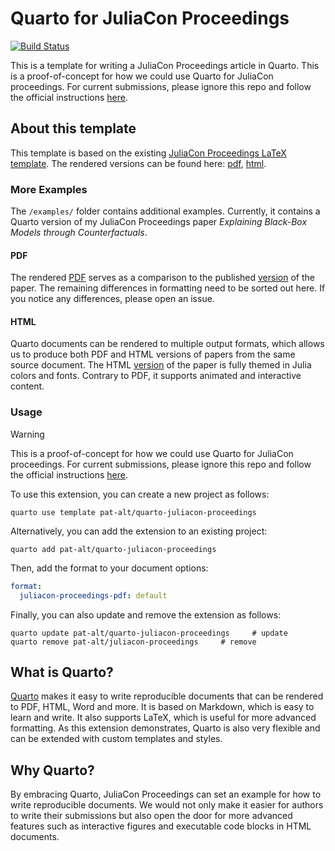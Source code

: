 
# Quarto for JuliaCon Proceedings

[![Build Status](https://github.com/pat-alt/quarto-juliacon-proceedings/actions/workflows/render.yml/badge.svg?branch=main)](https://github.com/pat-alt/quarto-juliacon-proceedings/actions/workflows/CI.yml?query=branch%3Amain)

This is a template for writing a JuliaCon Proceedings article in Quarto. This is a proof-of-concept for how we could use Quarto for JuliaCon proceedings. For current submissions, please ignore this repo and follow the official instructions [here](https://github.com/JuliaCon/JuliaConSubmission.jl).

## About this template

This template is based on the existing [JuliaCon Proceedings LaTeX template](https://github.com/JuliaCon/JuliaConSubmission.jl). The rendered versions can be found here: [pdf](https://www.paltmeyer.com/quarto-juliacon-proceedings/template.pdf), [html](https://www.paltmeyer.com/quarto-juliacon-proceedings/template.html).

### More Examples

The `/examples/` folder contains additional examples. Currently, it contains a Quarto version of my JuliaCon Proceedings paper *Explaining Black-Box Models through Counterfactuals*. 

#### PDF

The rendered [PDF](https://www.paltmeyer.com/quarto-juliacon-proceedings/examples/CounterfactualExplanations.jl/paper.pdf) serves as a comparison to the published [version](https://juliacon.github.io/proceedings-papers/jcon.00130/10.21105.jcon.00130.pdf) of the paper. The remaining differences in formatting need to be sorted out here. If you notice any differences, please open an issue. 

#### HTML 

Quarto documents can be rendered to multiple output formats, which allows us to produce both PDF and HTML versions of papers from the same source document. The HTML [version](https://www.paltmeyer.com/quarto-juliacon-proceedings/examples/CounterfactualExplanations.jl/paper.html) of the paper is fully themed in Julia colors and fonts. Contrary to PDF, it supports animated and interactive content. 

### Usage

> [!WARNING]
> This is a proof-of-concept for how we could use Quarto for JuliaCon proceedings. For current submissions, please ignore this repo and follow the official instructions [here](https://github.com/JuliaCon/JuliaConSubmission.jl).

To use this extension, you can create a new project as follows:

```
quarto use template pat-alt/quarto-juliacon-proceedings
```

Alternatively, you can add the extension to an existing project:

```
quarto add pat-alt/quarto-juliacon-proceedings
```

Then, add the format to your document options:

```yaml
format:
  juliacon-proceedings-pdf: default
```

Finally, you can also update and remove the extension as follows:

```
quarto update pat-alt/quarto-juliacon-proceedings     # update
quarto remove pat-alt/juliacon-proceedings     # remove
```

## What is Quarto?

[Quarto](https://quarto.org/) makes it easy to write reproducible documents that can be rendered to PDF, HTML, Word and more. It is based on Markdown, which is easy to learn and write. It also supports LaTeX, which is useful for more advanced formatting. As this extension demonstrates, Quarto is also very flexible and can be extended with custom templates and styles. 

## Why Quarto?

By embracing Quarto, JuliaCon Proceedings can set an example for how to write reproducible documents. We would not only make it easier for authors to write their submissions but also open the door for more advanced features such as interactive figures and executable code blocks in HTML documents. 


